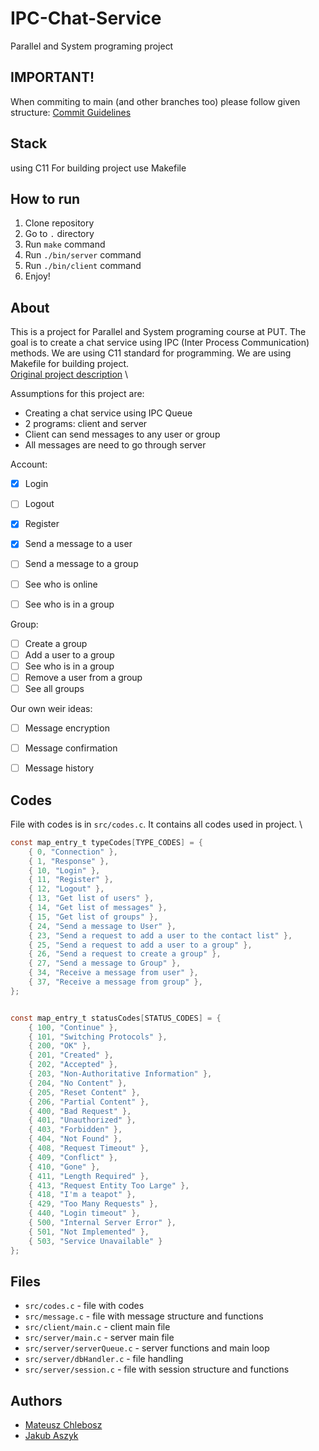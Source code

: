 # IPC-Chat-Service
Parallel and System programing project

## IMPORTANT!
When commiting to main (and other branches too) please follow given structure:
[Commit Guidelines](https://github.com/angular/angular.js/blob/master/DEVELOPERS.md#-git-commit-guidelines)

## Stack
using C11
For building project use Makefile

## How to run
1. Clone repository
2. Go to `.` directory
3. Run `make` command
4. Run `./bin/server` command
5. Run `./bin/client` command
6. Enjoy!

## About
This is a project for Parallel and System programing course at PUT. The goal is to create a chat service using IPC (Inter Process Communication) methods. We are using C11 standard for programming. We are using Makefile for building project. \
[Original project description](https://www.cs.put.poznan.pl/akobusinska/downloads/projekt2022.pdf) \

Assumptions for this project are:
- Creating a chat service using IPC Queue
- 2 programs: client and server
- Client can send messages to any user or group
- All messages are need to go through server

Account:
- [x] Login
- [ ] Logout
- [x] Register
- [x] Send a message to a user
- [ ] Send a message to a group
- [ ] See who is online
- [ ] See who is in a group


Group:
- [ ] Create a group
- [ ] Add a user to a group
- [ ] See who is in a group
- [ ] Remove a user from a group
- [ ] See all groups

Our own weir ideas:
- [ ] Message encryption
- [ ] Message confirmation
- [ ] Message history


## Codes
File with codes is in `src/codes.c`. It contains all codes used in project. \
```c
const map_entry_t typeCodes[TYPE_CODES] = {
	{ 0, "Connection" },
	{ 1, "Response" },
	{ 10, "Login" },
	{ 11, "Register" },
	{ 12, "Logout" },
	{ 13, "Get list of users" },
	{ 14, "Get list of messages" },
	{ 15, "Get list of groups" },
	{ 24, "Send a message to User" },
	{ 23, "Send a request to add a user to the contact list" },
	{ 25, "Send a request to add a user to a group" },
	{ 26, "Send a request to create a group" },
	{ 27, "Send a message to Group" },
	{ 34, "Receive a message from user" },
	{ 37, "Receive a message from group" },
};


const map_entry_t statusCodes[STATUS_CODES] = {
	{ 100, "Continue" },
	{ 101, "Switching Protocols" },
	{ 200, "OK" },
	{ 201, "Created" },
	{ 202, "Accepted" },
	{ 203, "Non-Authoritative Information" },
	{ 204, "No Content" },
	{ 205, "Reset Content" },
	{ 206, "Partial Content" },
	{ 400, "Bad Request" },
	{ 401, "Unauthorized" },
	{ 403, "Forbidden" },
	{ 404, "Not Found" },
	{ 408, "Request Timeout" },
	{ 409, "Conflict" },
	{ 410, "Gone" },
	{ 411, "Length Required" },
	{ 413, "Request Entity Too Large" },
	{ 418, "I'm a teapot" },
	{ 429, "Too Many Requests" },
	{ 440, "Login timeout" },
	{ 500, "Internal Server Error" },
	{ 501, "Not Implemented" },
	{ 503, "Service Unavailable" }
};
```
## Files
- `src/codes.c` - file with codes
- `src/message.c` - file with message structure and functions
- `src/client/main.c` - client main file
- `src/server/main.c` - server main file
- `src/server/serverQueue.c` - server functions and main loop
- `src/server/dbHandler.c` - file handling
- `src/server/session.c` - file with session structure and functions




## Authors
- [Mateusz Chlebosz](https://github.com/mchlebosz)
- [Jakub Aszyk](https://github.com/kubsnn)